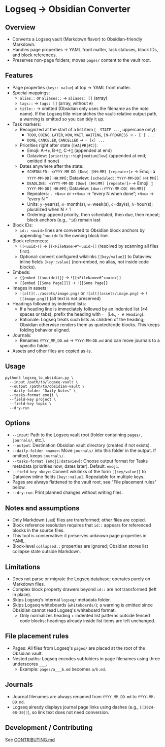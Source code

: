 # Logseq → Obsidian Converter

## Overview

- Converts a Logseq vault (Markdown flavor) to Obsidian-friendly Markdown.
- Handles page properties → YAML front matter, task statuses, block IDs, and block references.
- Preserves non-page folders; moves `pages/` content to the vault root.

## Features

- Page properties (`key:: value`) at top → YAML front matter.
- Special mappings:
    - `alias::` or `aliases::` → `aliases: []` (array)
    - `tags::` → `tags: []` (array, without `#`)
    - `title::` → omitted (Obsidian only uses the filename as the note name). If the Logseq title mismatches the vault-relative output path, a warning is emitted so you can tidy it up.
- Task markers:
    - Recognized at the start of a list item (`- STATE ...`, uppercase only):
        - `TODO`, `DOING`, `LATER`, `NOW`, `WAIT`, `WAITING`, `IN-PROGRESS` → `- [ ] ...`
        - `DONE`, `CANCELED`, `CANCELLED` → `- [x] ...`
    - Priorities right after state (`[#A|#B|#C]`):
        - Emoji: A→`⏫`, B→`🔼`, C→`🔽` (appended at end)
        - Dataview: `[priority::high|medium|low]` (appended at end; omitted if none)
    - Dates anywhere after the state:
        - `SCHEDULED: <YYYY-MM-DD [Dow] [HH:MM] [repeater]>` → Emoji: `⏳ YYYY-MM-DD[ HH:MM]`; Dataview: `[scheduled::YYYY-MM-DD[ HH:MM]]`
        - `DEADLINE: <YYYY-MM-DD [Dow] [HH:MM] [repeater]>` → Emoji: `📅 YYYY-MM-DD[ HH:MM]`; Dataview: `[due::YYYY-MM-DD[ HH:MM]]`
        - Repeaters: `. +N<u>` or `++N<u>` → “every N <unit> when done”; `+N<u>` → “every N <unit>”
        - Units: `y`=year(s), `m`=month(s), `w`=week(s), `d`=day(s), `h`=hour(s); pluralized when N ≠ 1
        - Ordering: append priority, then scheduled, then due, then repeat; block anchors (e.g., `^id`) remain last
- Block IDs:
    - `id:: <uuid>` lines are converted to Obsidian block anchors by appending `^<uuid>` to the owning block line.
- Block references:
    - `((<uuid>))` → `[[<FileName>#^<uuid>]]` (resolved by scanning all files first).
    - Optional: convert configured wikilinks `[[key/value]]` to Dataview inline fields `[key::value]` (non-embed, no alias, not inside code blocks).
- Embeds:
    - `{{embed ((<uuid>))}}` → `![[<FileName>#^<uuid>]]`
    - `{{embed [[Some Page]]}}` → `![[Some Page]]`
- Images in assets:
    - `![alt](../assets/image.png)` or `![alt](assets/image.png)` → `![[image.png]]` (alt text is not preserved)
- Headings followed by indented lists:
    - If a heading line is immediately followed by an indented list (≥4 spaces or tabs), prefix the heading with `- ` (i.e., `- # Heading`).
    - Rationale: Logseq treats such lists as children of the heading; Obsidian otherwise renders them as quoted/code blocks. This keeps folding behavior aligned.
- Journals:
    - Renames `YYYY_MM_DD.md` → `YYYY-MM-DD.md` and can move journals to a specific folder.
- Assets and other files are copied as-is.

## Usage

```
python3 logseq_to_obsidian.py \
  --input /path/to/logseq-vault \
  --output /path/to/obsidian-vault \
  --daily-folder "Daily Notes" \
  --tasks-format emoji \
  --field-key project \
  --field-key topic \
  --dry-run
```

## Options

- `--input`: Path to the Logseq vault root (folder containing `pages/`, `journals/`, etc.).
- `--output`: Destination Obsidian vault directory (created if not exists).
- `--daily-folder <name>`: Move `journals/` into this folder in the output. If omitted, keeps `journals/`.
- `--tasks-format {emoji|dataview}`: Choose output format for Tasks metadata (priorities now; dates later). Default: `emoji`.
- `--field-key <key>`: Convert wikilinks of the form `[[key/value]]` to Dataview inline fields `[key::value]`. Repeatable for multiple keys.
- Pages are always flattened to the vault root; see "File placement rules" below.
- `--dry-run`: Print planned changes without writing files.

## Notes and assumptions

- Only Markdown (`.md`) files are transformed; other files are copied.
- Block reference resolution requires that `id::` appears for referenced blocks in the source files.
- This tool is conservative: it preserves unknown page properties in YAML.
- Block-level `collapsed::` properties are ignored; Obsidian stores list collapse state outside Markdown.

## Limitations

- Does not parse or migrate the Logseq database; operates purely on Markdown files.
- Complex block property drawers beyond `id::` are not transformed (left in place).
- Skips Logseq's internal `logseq/` metadata folder.
- Skips Logseq whiteboards (`whiteboards/`); a warning is emitted since Obsidian cannot read Logseq's whiteboard format.
    - Only normalizes heading + indented list patterns outside fenced code blocks; headings already inside list items are left unchanged.

## File placement rules

- Pages: All files from Logseq's `pages/` are placed at the root of the Obsidian vault.
- Nested paths: Logseq encodes subfolders in page filenames using three underscores `___`.
    - Example: `pages/a___b.md` becomes `a/b.md`.

## Journals

- Journal filenames are always renamed from `YYYY_MM_DD.md` to `YYYY-MM-DD.md`.
- Logseq already displays journal page links using dashes (e.g., `[[2024-08-30]]`), so link text does not need conversion.

## Development / Contributing

See [CONTRIBUTING.md](CONTRIBUTING.md)
